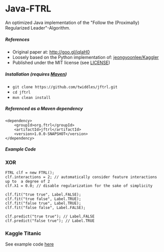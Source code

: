 Java-FTRL
=======
An optimized Java implementation of the "Follow the (Proximally) Regularized Leader"-Algorithm.

##### References

- Original paper at: http://goo.gl/iqIaH0
- Loosely based on the Python implementation of: [jeongyoonlee/Kaggler](https://github.com/jeongyoonlee/Kaggler)
- Published under the MIT license (see [LICENSE](https://github.com/twiddles/jftrl/blob/master/LICENSE=))

##### Installation (requires [Maven](http://maven.apache.org/))

- `git clone https://github.com/twiddles/jftrl.git`
- `cd jftrl`
- `mvn clean install`

##### Referenced as a Maven dependency
```
<dependency>
    <groupId>org.ftrl</groupId>
    <artifactId>jftrl</artifactId>
    <version>1.0.0-SNAPSHOT</version>
</dependency>
```

##### Example Code
### XOR

```
FTRL clf = new FTRL();
clf.interactions = 2; // automatically consider feature interactions up to  a degree of 2
clf.λ1 = 0.0; // disable regularization for the sake of simplicity

clf.fit("true true", Label.FALSE);
clf.fit("true false", Label.TRUE);
clf.fit("false true", Label.TRUE);
clf.fit("false false", Label.FALSE);

clf.predict("true true"); // Label.FALSE
clf.predict("false true"); // Label.TRUE
```

### Kaggle Titanic
See example code [here](https://github.com/twiddles/jftrl/blob/master/src/test/java/org/jftrl/KaggleTitanicTest.java)



